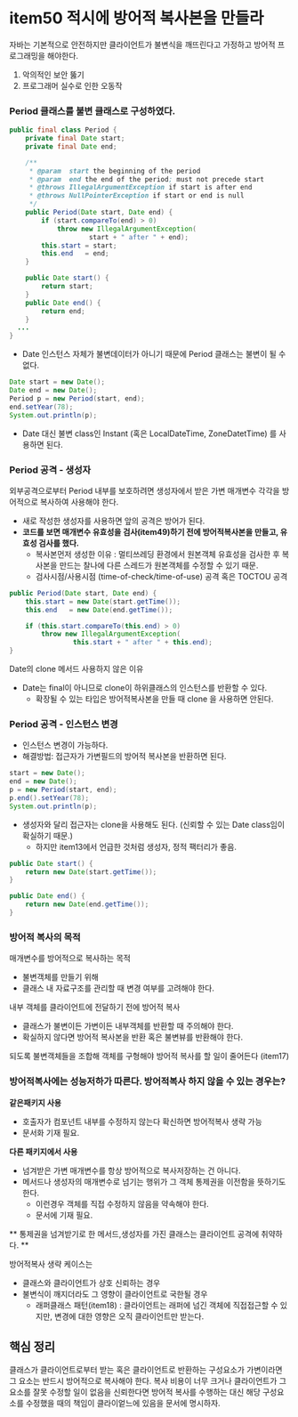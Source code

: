 # item50 적시에 방어적 복사본을 만들라



자바는 기본적으로 안전하지만 클라이언트가 불변식을 깨뜨린다고 가정하고 방어적 프로그래밍을 해야한다.

1. 악의적인 보안 뚫기
2. 프로그래머 실수로 인한 오동작



### Period 클래스를 불변 클래스로 구성하였다.

~~~java
public final class Period {
    private final Date start;
    private final Date end;

    /**
     * @param  start the beginning of the period
     * @param  end the end of the period; must not precede start
     * @throws IllegalArgumentException if start is after end
     * @throws NullPointerException if start or end is null
     */
    public Period(Date start, Date end) {
        if (start.compareTo(end) > 0)
            throw new IllegalArgumentException(
                    start + " after " + end);
        this.start = start;
        this.end   = end;
    }

    public Date start() {
        return start;
    }
    public Date end() {
        return end;
    }
  ...
}
~~~

- Date 인스턴스 자체가 불변데이터가 아니기 때문에 Period 클래스는 불변이 될 수 없다.

~~~java
Date start = new Date();
Date end = new Date();
Period p = new Period(start, end);
end.setYear(78); 
System.out.println(p);
~~~

- Date 대신 불변 class인 Instant (혹은 LocalDateTime, ZoneDatetTime) 를 사용하면 된다.





### Period 공격 - 생성자

외부공격으로부터 Period 내부를 보호하려면 생성자에서 받은 가변 매개변수 각각을 방어적으로 복사하여 사용해야 한다.

- 새로 작성한 생성자를 사용하면 앞의 공격은 방어가 된다.
- **코드를 보면 매개변수 유효성을 검사(item49)하기 전에 방어적복사본을 만들고, 유효성 검사를 했다.**
  - 복사본먼저 생성한 이유 : 멀티쓰레딩 환경에서 원본객체 유효성을 검사한 후 복사본을 만드는 찰나에 다른 스레드가 원본객체를 수정할 수 있기 때문.
  - 검사시점/사용시점 (time-of-check/time-of-use) 공격 혹은 TOCTOU 공격

~~~java
public Period(Date start, Date end) {
    this.start = new Date(start.getTime());
    this.end   = new Date(end.getTime());

    if (this.start.compareTo(this.end) > 0)
        throw new IllegalArgumentException(
                this.start + " after " + this.end);
}
~~~

Date의 clone 메서드 사용하지 않은 이유

- Date는 final이 아니므로 clone이 하위클래스의 인스턴스를 반환할 수 있다.
  - 확장될 수 있는 타입은 방어적복사본을 만들 때 clone 을 사용하면 안된다.



### Period 공격 - 인스턴스 변경

- 인스턴스 변경이 가능하다.
- 해결방법: 접근자가 가변필드의 방어적 복사본을 반환하면 된다.

~~~java
start = new Date();
end = new Date();
p = new Period(start, end);
p.end().setYear(78);
System.out.println(p);
~~~

- 생성자와 달리 접근자는 clone을 사용해도 된다. (신뢰할 수 있는 Date class임이 확실하기 때문.)
  - 하지만 item13에서 언급한 것처럼 생성자, 정적 팩터리가 좋음.

~~~java
public Date start() {
    return new Date(start.getTime());
}

public Date end() {
    return new Date(end.getTime());
}
~~~





### 방어적 복사의 목적

매개변수를 방어적으로 복사하는 목적

- 불변객체를 만들기 위해
- 클래스 내 자료구조를 관리할 때 변경 여부를 고려해야 한다.

내부 객체를 클라이언트에 전달하기 전에 방어적 복사

- 클래스가 불변이든 가변이든 내부객체를 반환할 때 주의해야 한다.
- 확실하지 않다면 방어적 복사본을 반환 혹은 불변뷰를 반환해야 한다.

되도록 불변객체들을 조합해 객체를 구형해야 방어적 복사를 할 일이 줄어든다 (item17)





### 방어적복사에는 성능저하가 따른다. 방어적복사 하지 않을 수 있는 경우는?

**같은패키지 사용**

- 호출자가 컴포넌트 내부를 수정하지 않는다 확신하면 방어적복사 생략 가능
- 문서화 기재 필요.

**다른 패키지에서 사용**

- 넘겨받은 가변 매개변수를 항상 방어적으로 복사저장하는 건 아니다.
- 메서드나 생성자의 매개변수로 넘기는 행위가 그 객체 통제권을 이전함을 뜻하기도 한다.
  - 이런경우 객체를 직접 수정하지 않음을 약속해야 한다.
  - 문서에 기재 필요.

** 통제권을 넘겨받기로 한 메서드,생성자를 가진 클래스는 클라이언트 공격에 취약하다. **

방어적복사 생략 케이스는

- 클래스와 클라이언트가 상호 신뢰하는 경우
- 불변식이 깨지더라도 그 영향이 클라이언트로 국한될 경우
  - 래퍼클래스 패턴(item18) : 클라이언트는 래퍼에 넘긴 객체에 직접접근할 수 있지만, 변경에 대한 영향은 오직 클라이언트만 받는다.





## 핵심 정리

클래스가 클라이언트로부터 받는 혹은 클라이언트로 반환하는 구성요소가 가변이라면
그 요소는 반드시 방어적으로 복사해야 한다.
복사 비용이 너무 크거나 클라이언트가 그 요소를 잘못 수정할 일이 없음을 신뢰한다면 방어적 복사를 수행하는 대신 해당 구성요소를 수정했을 때의 책임이 클라이엍느에 있음을 문서에 명시하자.